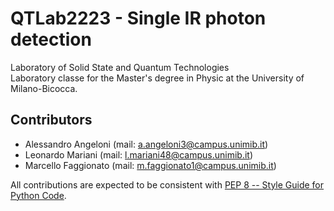 # QTLab2223 - Single IR photon detection
Laboratory of Solid State and Quantum Technologies  
Laboratory classe for the Master's degree in Physic at the University of Milano-Bicocca.  

## Contributors
- Alessandro	Angeloni (mail: [a.angeloni3@campus.unimib.it](a.angeloni3@campus.unimib.it))
- Leonardo	Mariani 	 (mail: [l.mariani48@campus.unimib.it](l.mariani48@campus.unimib.it))
- Marcello	Faggionato (mail: [m.faggionato1@campus.unimib.it](m.faggionato1@campus.unimib.it))

All contributions are expected to be consistent with [PEP 8 -- Style Guide for Python Code](https://www.python.org/dev/peps/pep-0008/).
